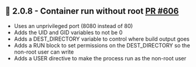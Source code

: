 ## 🐳 2.0.8 - Container run without root [PR #606](https://github.com/Lissy93/dashy/pull/606)
- Uses an unprivileged port (8080 instead of 80)
- Adds the UID and GID variables to not be 0
- Adds a DEST_DIRECTORY variable to control where build output goes
- Adds a RUN block to set permissions on the DEST_DIRECTORY so the non-root user can write
- Adds a USER directive to make the process run as the non-root user